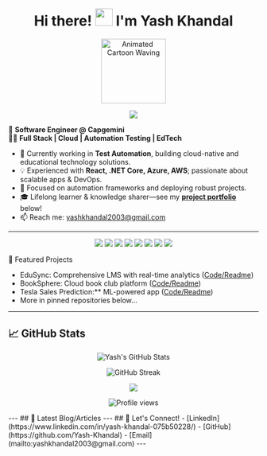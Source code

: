 <h1 align="center">
  Hi there! <img src="https://media.giphy.com/media/hvRJCLFzcasrR4ia7z/giphy.gif" width="35" />
  I'm Yash Khandal
</h1>

<p align="center">
  <img src="https://media.giphy.com/media/v1.Y2lkPTc5MGI3NjExdm43YjF2OGE3aWFjN3gxOXlhY3A2eDd5ZjEyM3JleXEza25xcHJxdSZlcD12MV9zdGlja2Vyc19zZWFyY2gmY3Q9cw/cyBjN2W4SQGFT4SscZ/giphy.gif" width="130" alt="Animated Cartoon Waving" />
</p>

<p align="center">
  <img src="https://readme-typing-svg.demolab.com/?lines=Software+Engineer+@+Capgemini;Full+Stack+%26+Cloud+Developer;React+.NET+Core+Azure;Automation+Testing+Enthusiast;EdTech+Project+Builder&font=Fira%20Code&center=true&width=440&height=45&color=1B3E88&vCenter=true&pause=1000" />
</p>

🚀 <b>Software Engineer @ Capgemini</b>  
👨‍💻 <b>Full Stack | Cloud | Automation Testing | EdTech</b>
- 🌱 Currently working in <b>Test Automation</b>, building cloud-native and educational technology solutions.
- 💡 Experienced with <b>React, .NET Core, Azure, AWS</b>; passionate about scalable apps & DevOps.
- 🔭 Focused on automation frameworks and deploying robust projects.
- 🎓 Lifelong learner & knowledge sharer—see my <b>[project portfolio](#)</b> below!
- 📫 Reach me: <a href="mailto:yashkhandal2003@gmail.com">yashkhandal2003@gmail.com</a>
---
<p align="center">
  <img src="https://img.shields.io/badge/-React-black?style=flat-square&logo=react" />
  <img src="https://img.shields.io/badge/-dotnet-black?style=flat-square&logo=dotnet" />
  <img src="https://img.shields.io/badge/-Azure-0089D6?style=flat-square&logo=microsoft-azure" />
  <img src="https://img.shields.io/badge/-AWS-232F3E?style=flat-square&logo=amazon-aws" />
  <img src="https://img.shields.io/badge/-Selenium-43B02A?style=flat-square&logo=selenium" />
  <img src="https://img.shields.io/badge/-Git-black?style=flat-square&logo=git" />
  <img src="https://img.shields.io/badge/-Docker-2496ED?style=flat-square&logo=docker" />
  <img src="https://img.shields.io/badge/-PowerBI-F2C811?style=flat-square&logo=powerbi" />
</p>

🌟 Featured Projects
- EduSync: Comprehensive LMS with real-time analytics ([Code/Readme](#))
- BookSphere: Cloud book club platform ([Code/Readme](#))
- Tesla Sales Prediction:** ML-powered app ([Code/Readme](#))
- More in pinned repositories below...
---
## 📈 GitHub Stats
<p align="center">
  <img src="https://github-readme-stats.vercel.app/api?username=Yash-Khandal&show_icons=true&theme=react" alt="Yash's GitHub Stats" />
</p>
<p align="center">
  <img src="https://github-readme-streak-stats.herokuapp.com/?user=Yash-Khandal&theme=react" alt="GitHub Streak" />
</p>
<p align="center">
  <img src="https://github-readme-stats.vercel.app/api/top-langs/?username=Yash-Khandal&layout=compact&langs_count=7&theme=react" />
</p>
<p align="center">
  <img src="https://komarev.com/ghpvc/?username=Yash-Khandal&color=blue&style=flat-square" alt="Profile views" />
</p>
---
## 📝 Latest Blog/Articles
<!-- BLOG-POST-LIST:START -->
<!-- Replace with blog post workflow or manually add blog/article links -->
<!-- BLOG-POST-LIST:END -->
---
## 🤝 Let's Connect!
- [LinkedIn](https://www.linkedin.com/in/yash-khandal-075b50228/)
- [GitHub](https://github.com/Yash-Khandal)
- [Email](mailto:yashkhandal2003@gmail.com)
---


